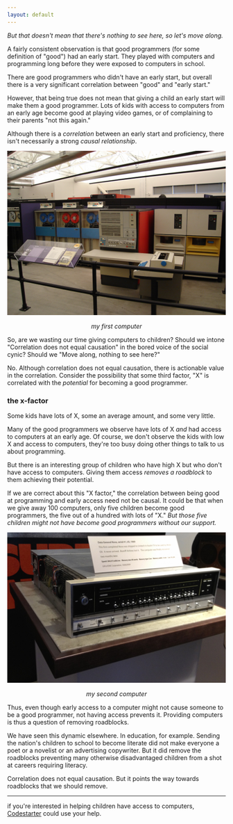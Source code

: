 ```yaml
---
layout: default
---
```


*But that doesn't mean that there's nothing to see here, so let's move along.*

A fairly consistent observation is that good programmers (for some definition of "good") had an early start. They played with computers and programming long before they were exposed to computers in school.

There are good programmers who didn't have an early start, but overall there is a very significant correlation between "good" and "early start."

However, that being true does not mean that giving a child an early start will make them a good programmer. Lots of kids with access to computers from an early age become good at playing video games, or of complaining to their parents "not this again."

Although there is a *correlation* between an early start and proficiency, there isn't necessarily a strong *causal relationship*.

![IBM 360](/assets/images/ibm360.jpg)
<center><i>my first computer</i><br/></center>

So, are we wasting our time giving computers to children? Should we intone "Correlation does not equal causation" in the bored voice of the social cynic? Should we "Move along, nothing to see here?"

No. Although correlation does not equal causation, there is actionable value in the correlation. Consider the possibility that some third factor, "X" is correlated with the *potential* for becoming a good programmer.

### the x-factor

Some kids have lots of X, some an average amount, and some very little.

Many of the good programmers we observe have lots of X *and* had access to computers at an early age. Of course, we don't observe the kids with low X and access to computers, they're too busy doing other things to talk to us about programming.

But there is an interesting group of children who have high X but who don't have access to computers. Giving them access *removes a roadblock* to them achieving their potential.

If we are correct about this "X factor," the correlation between being good at programming and early access need not be causal. It could be that when we give away 100 computers, only five children become good programmers, the five out of a hundred with lots of "X." *But those five children might not have become good programmers without our support.*

![Data General Nova 1220](/assets/images/nova1220.jpg)
<center><i>my second computer</i><br/></center>

Thus, even though early access to a computer might not cause someone to be a good programmer, not having access prevents it. Providing computers is thus a question of removing roadblocks.

We have seen this dynamic elsewhere. In education, for example. Sending the nation's children to school to become literate did not make everyone a poet or a novelist or an advertising copywriter. But it did remove the roadblocks preventing many otherwise disadvantaged children from a shot at careers requiring literacy.

Correlation does not equal causation. But it points the way towards roadblocks that we should remove.

---

if you're interested in helping children have access to computers, [Codestarter][1] could use your help.

[1]: https://codestarter.org